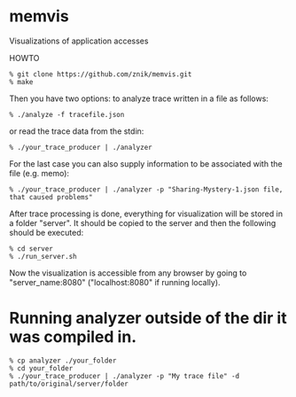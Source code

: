 memvis
======

Visualizations of application accesses

HOWTO

```
% git clone https://github.com/znik/memvis.git
% make
```

Then you have two options: to analyze trace written in a file as follows:
```
% ./analyze -f tracefile.json
```
or read the trace data from the stdin:
```
% ./your_trace_producer | ./analyzer
```
For the last case you can also supply information to be associated with the file (e.g. memo):
```
% ./your_trace_producer | ./analyzer -p "Sharing-Mystery-1.json file, that caused problems"
```

After trace processing is done, everything for visualization will be stored in a folder "server". It should be copied to the server and then the following should be executed:
```
% cd server
% ./run_server.sh
```

Now the visualization is accessible from any browser by going to "server_name:8080" ("localhost:8080" if running locally).

# Running analyzer outside of the dir it was compiled in.
```
% cp analyzer ./your_folder
% cd your_folder
% ./your_trace_producer | ./analyzer -p "My trace file" -d path/to/original/server/folder
```
